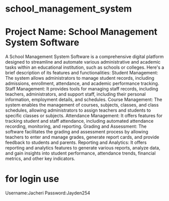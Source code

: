 # school_management_system
# Project Name: School Management System Software
A School Management System Software is a comprehensive digital platform designed to streamline and automate various administrative and academic tasks within an educational institution, such as schools or colleges. Here's a brief description of its features and functionalities:
Student Management: The system allows administrators to manage student records, including admissions, enrollment, attendance, and academic performance tracking.
Staff Management: It provides tools for managing staff records, including teachers, administrators, and support staff, including their personal information, employment details, and schedules.
Course Management: The system enables the management of courses, subjects, classes, and class schedules, allowing administrators to assign teachers and students to specific classes or subjects.
Attendance Management: It offers features for tracking student and staff attendance, including automated attendance recording, monitoring, and reporting.
Grading and Assessment: The software facilitates the grading and assessment process by allowing teachers to enter and manage grades, generate report cards, and provide feedback to students and parents.
Reporting and Analytics: It offers reporting and analytics features to generate various reports, analyze data, and gain insights into student performance, attendance trends, financial metrics, and other key indicators.
# for login use 
Username:Jacheri
Password:Jayden254
